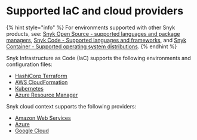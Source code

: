 # Supported IaC and cloud providers

{% hint style="info" %}
For environments supported with other Snyk products, see: [Snyk Open Source - supported languages and package managers](../scan-application-code/snyk-open-source/snyk-open-source-supported-languages-and-package-managers/), [Snyk Code - Supported languages and frameworks](../scan-application-code/snyk-code/snyk-code-language-and-framework-support.md), and [Snyk Container - Supported operating system distributions](../scan-containers/how-snyk-container-works/supported-operating-system-distributions.md).
{% endhint %}

Snyk Infrastructure as Code (IaC) supports the following environments and configuration files:

* [HashiCorp Terraform](../scan-cloud-deployment/snyk-infrastructure-as-code/scan-terraform-files/)
* [AWS CloudFormation](../scan-cloud-deployment/snyk-infrastructure-as-code/scan-cloudformation-files/)
* [Kubernetes](../scan-cloud-deployment/snyk-infrastructure-as-code/scan-kubernetes-configuration-files/)
* [Azure Resource Manager](../scan-cloud-deployment/snyk-infrastructure-as-code/scan-arm-configuration-files.md)

Snyk cloud context supports the following providers:

* [Amazon Web Services](../integrations/cloud-platforms/aws-integration/)
* [Azure](../integrations/cloud-platforms/azure-integration-for-cloud-configurations/)
* [Google Cloud](../integrations/cloud-platforms/google-cloud-integration/)
